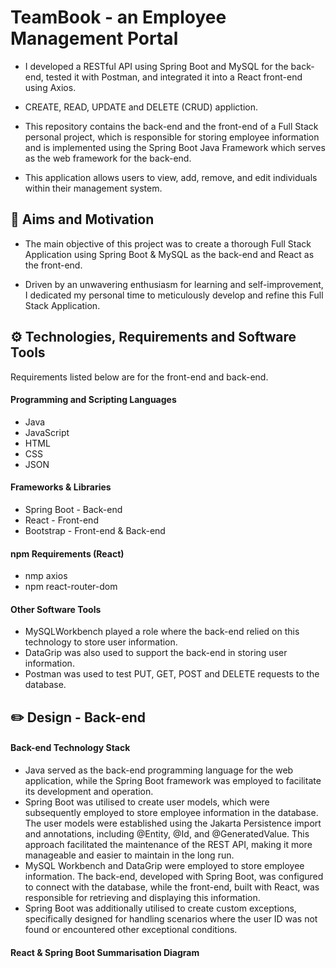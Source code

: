 
# TeamBook - an Employee Management Portal

- I developed a RESTful API using Spring Boot and MySQL for the back-end, tested it with Postman, and integrated it into a React front-end using Axios.

- CREATE, READ, UPDATE and DELETE (CRUD) appliction.

- This repository contains the back-end and the front-end of a Full Stack personal project, which is responsible for storing employee information and is implemented using the Spring Boot Java Framework which serves as the web framework for the back-end.

- This application allows users to view, add, remove, and edit individuals within their management system.


## 🎯 Aims and Motivation

- The main objective of this project was to create a thorough Full Stack Application using Spring Boot & MySQL as the back-end and React as the front-end.

- Driven by an unwavering enthusiasm for learning and self-improvement, I dedicated my personal time to meticulously develop and refine this Full Stack Application.
## ⚙️ Technologies, Requirements and Software Tools

Requirements listed below are for the front-end and back-end.

#### Programming and Scripting Languages

- Java
- JavaScript
- HTML
- CSS
- JSON

#### Frameworks & Libraries

- Spring Boot - Back-end
- React - Front-end
- Bootstrap - Front-end & Back-end

#### npm Requirements (React)

- nmp axios
- npm react-router-dom

#### Other Software Tools

- MySQLWorkbench played a role where the back-end relied on this technology to store user information.
- DataGrip was also used to support the back-end in storing user information.
- Postman was used to test PUT, GET, POST and DELETE requests to the database.



## ✏️ Design - Back-end

#### Back-end Technology Stack

- Java served as the back-end programming language for the web application, while the Spring Boot framework was employed to facilitate its development and operation.
- Spring Boot was utilised to create user models, which were subsequently employed to store employee information in the database. The user models were established using the Jakarta Persistence import and annotations, including @Entity, @Id, and @GeneratedValue. This approach facilitated the maintenance of the REST API, making it more manageable and easier to maintain in the long run.
- MySQL Workbench and DataGrip were employed to store employee information. The back-end, developed with Spring Boot, was configured to connect with the database, while the front-end, built with React, was responsible for retrieving and displaying this information.
- Spring Boot was additionally utilised to create custom exceptions, specifically designed for handling scenarios where the user ID was not found or encountered other exceptional conditions.


#### React & Spring Boot Summarisation Diagram


